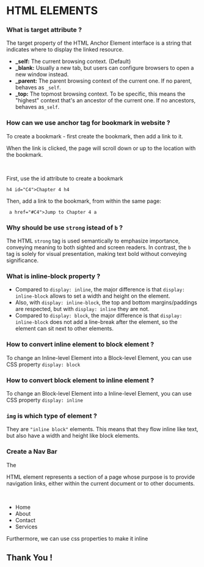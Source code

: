 # HTML ELEMENTS 

### What is target attribute ? 
<p>The target property of the HTML Anchor Element interface is a string that indicates where to display the linked resource.</p>
<ul>
  <li><strong>_self:</strong> The current browsing context. (Default)</li>
  <li><strong>_blank:</strong> Usually a new tab, but users can configure browsers to open a new window instead.</li>
  <li><strong>_parent:</strong> The parent browsing context of the current one. If no parent, behaves as <code>_self</code>.</li>
  <li><strong>_top:</strong> The topmost browsing context. To be specific, this means the "highest" context that's an ancestor of the current one. If no ancestors, behaves as<code>_self</code>.</li>
</ul>

### How can we use anchor tag for bookmark in website ?
<p>To create a bookmark - first create the bookmark, then add a link to it.</p>
<p>When the link is clicked, the page will scroll down or up to the location with the bookmark.</p>
<br>
<p>First, use the id attribute to create a bookmark</p>
<code>h4 id="C4">Chapter 4 h4</code>
<p>Then, add a link to the bookmark, from within the same page:</p>
<code> a href="#C4">Jump to Chapter 4 a</code>

### Why should be use <code>strong</code> istead of <code>b</code> ?
<p>The HTML <code>strong</code> tag is used semantically to emphasize importance, conveying meaning to both sighted and screen readers. 
  In contrast, the <code>b</code> tag is solely for visual presentation, making text bold without conveying significance.</p>

### What is inline-block property ?
<ul>
  <li>Compared to <code>display: inline</code>, the major difference is that <code>display: inline-block</code> allows to set a width and height on the element.</li>
  <li>Also, with <code>display: inline-block</code>, the top and bottom margins/paddings are respected, but with <code>display: inline</code> they are not.</li>
  <li>Compared to <code>display: block</code>, the major difference is that <code>display: inline-block</code> does not add a line-break after the element, so the element can sit next to other elements.</li>
</ul>

### How to convert inline element to block element ?
<p>To change an Inline-level Element into a Block-level Element, you can use CSS property <code>display: block</code></p>

### How to convert block element to inline element ?
<p>To change an Block-level Element into a Inline-level Element, you can use CSS property <code>display: inline</code></p>

### <code>img</code> is which type of element ?
<p>They are <code>"inline block"</code> elements. This means that they flow inline like text, but also have a width and height like block elements.</p>

### Create a Nav Bar 
<p>The <nav> HTML element represents a section of a page whose purpose is to provide navigation links, either within the current document or to other documents.</p>
<br />
<nav>
  <ul>
    <li>Home</li>
    <li>About</li>
    <li>Contact</li>
    <li>Services</li>
  </ul>
</nav>

<p>Furthermore, we can use css properties to make it inline</p>

# Thank You !
